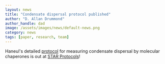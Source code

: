 ```yaml
---
layout: news
title: "Condensate dispersal protocol published"
author: "D. Allan Drummond"
author_handle: dad
image: /assets/images/news/default-news.png
category: news
tags: [paper, research, team]
---
```

Haneul's detailed [protocol] for measuring condensate dispersal by molecular chaperones is out at [STAR Protocols]!

[protocol]: /papers/paper/yoo-fa-protocol
[STAR Protocols]: http://star-protocols.cell.com
